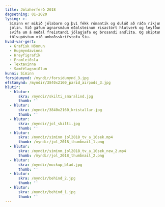 ```yaml
---
title: Jólaherferð 2018
dagsetning: 01-2020
lysing: >-
  Síminn er mikið jólabarn og því fékk rómantík og dulúð að ráða ríkjum þessi
  jólin. Við gáfum agnarsmáum eðalsteinum risastórt hlutverk og leyfðum þeim að
  svífa um á meðal freistandi jólagjafa og brosandi andlita. Og skiptumst á
  tölvupóstum við umboðsskrifstofu Siu.
hvad-var-gert:
  - Grafísk Hönnun
  - Hugmyndavinna
  - Hreyfigrafík
  - Framleiðsla
  - Textavinna
  - Samfélagsmiðlun
kunni: Síminn
forsidumynd: /myndir/forsidumynd_3.jpg
efstamynd: /myndir/3840x2160_parid_airpods_3.jpg
hlutir:
  - hlutur:
      skra: /myndir/skilti_smaralind.jpg
      thumb: ''
  - hlutur:
      skra: /myndir/3840x2160_kristallar.jpg
      thumb: ''
  - hlutur:
      skra: /myndir/jol_skilti.jpg
      thumb: ''
  - hlutur:
      skra: /myndir/siminn_jol2018_tv_a_10sek.mp4
      thumb: /myndir/jol_2018_thumbnail_1.png
  - hlutur:
      skra: /myndir/siminn_jol2018_tv_a_10sek_new_2.mp4
      thumb: /myndir/jol_2018_thumbnail_2.png
  - hlutur:
      skra: /myndir/mockup_blad.jpg
      thumb: ''
  - hlutur:
      skra: /myndir/behind_2.jpg
      thumb: ''
  - hlutur:
      skra: /myndir/behind_1.jpg
      thumb: ''
---
```


